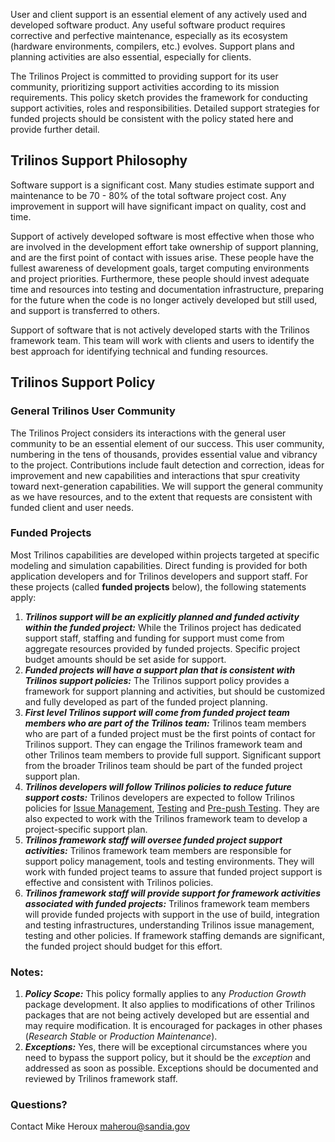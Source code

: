 User and client support is an essential element of any actively used and developed software product.  Any useful software product requires corrective and perfective maintenance, especially as its ecosystem (hardware environments, compilers, etc.) evolves.  Support plans and planning activities are also essential, especially for clients.  

The Trilinos Project is committed to providing support for its user community, prioritizing support activities according to its mission requirements.  This policy sketch provides the framework for conducting support activities, roles and responsibilities.  Detailed support strategies for funded projects should be consistent with the policy stated here and provide further detail.

## Trilinos Support Philosophy

Software support is a significant cost.  Many studies estimate support and maintenance to be 70 - 80% of the total software project cost.  Any improvement in support will have significant impact on quality, cost and time.

Support of actively developed software is most effective when those who are involved in the development effort take ownership of support planning, and are the first point of contact with issues arise.  These people have the fullest awareness of development goals, target computing environments and project priorities.  Furthermore, these people should invest adequate time and resources into testing and documentation infrastructure, preparing for the future when the code is no longer actively developed but still used, and support is transferred to others.

Support of software that is not actively developed starts with the Trilinos framework team.  This team will work with clients and users to identify the best approach for identifying technical and funding resources.  
 
## Trilinos Support Policy

### General Trilinos User Community 

The Trilinos Project considers its interactions with the general user community to be an essential element of our success.  This user community, numbering in the tens of thousands, provides essential value and vibrancy to the project.  Contributions include fault detection and correction, ideas for improvement and new capabilities and interactions that spur creativity toward next-generation capabilities.  We will support the general community as we have resources, and to the extent that requests are consistent with funded client and user needs.

### Funded Projects

Most Trilinos capabilities are developed within projects targeted at specific modeling and simulation capabilities.  Direct funding is provided for both application developers and for Trilinos developers and support staff.  For these projects (called **funded projects** below), the following statements apply:
1. _**Trilinos support will be an explicitly planned and funded activity within the funded project:**_ While the Trilinos project has dedicated support staff, staffing and funding for support must come from aggregate resources provided by funded projects.  Specific project budget amounts should be set aside for support.
1. _**Funded projects will have a support plan that is consistent with Trilinos support policies:**_ The Trilinos support policy provides a framework for support planning and activities, but should be customized and fully developed as part of the funded project planning.
1. _**First level Trilinos support will come from funded project team members who are part of the Trilinos team:**_ Trilinos team members who are part of a funded project must be the first points of contact for Trilinos support.  They can engage the Trilinos framework team and other Trilinos team members to provide full support. Significant support from the broader Trilinos team should be part of the funded project support plan.
1. _**Trilinos developers will follow Trilinos policies to reduce future support costs:**_ Trilinos developers are expected to follow Trilinos policies for [Issue Management](https://github.com/trilinos/Trilinos/wiki/Managing-Trilinos-Project-Issues), [Testing](https://github.com/trilinos/Trilinos/wiki/Trilinos-Testing-Policy) and [Pre-push Testing](https://github.com/trilinos/Trilinos/wiki/Policies-%7C-Safe-Checkin-Testing).  They are also expected to work with the Trilinos framework team to develop a project-specific support plan.
1. _**Trilinos framework staff will oversee funded project support activities:**_ Trilinos framework team members are responsible for support policy management, tools and testing environments. They will work with funded project teams to assure that funded project support is effective and consistent with Trilinos policies.
1. _**Trilinos framework staff will provide support for framework activities associated with funded projects:**_  Trilinos framework team members will provide funded projects with support in the use of build, integration and testing infrastructures, understanding Trilinos issue management, testing and other policies.  If framework staffing demands are significant, the funded project should budget for this effort.

### Notes:
1. _**Policy Scope:**_ This policy formally applies to any _Production Growth_ package development.  It also applies to modifications of other Trilinos packages that are not being actively developed but are essential and may require modification. It is encouraged for packages in other phases (_Research Stable_ or _Production Maintenance_).
2. _**Exceptions:**_ Yes, there will be exceptional circumstances where you need to bypass the support policy, but it should be the _exception_ and addressed as soon as possible.  Exceptions should be documented and reviewed by Trilinos framework staff.

### Questions?
Contact Mike Heroux <maherou@sandia.gov>